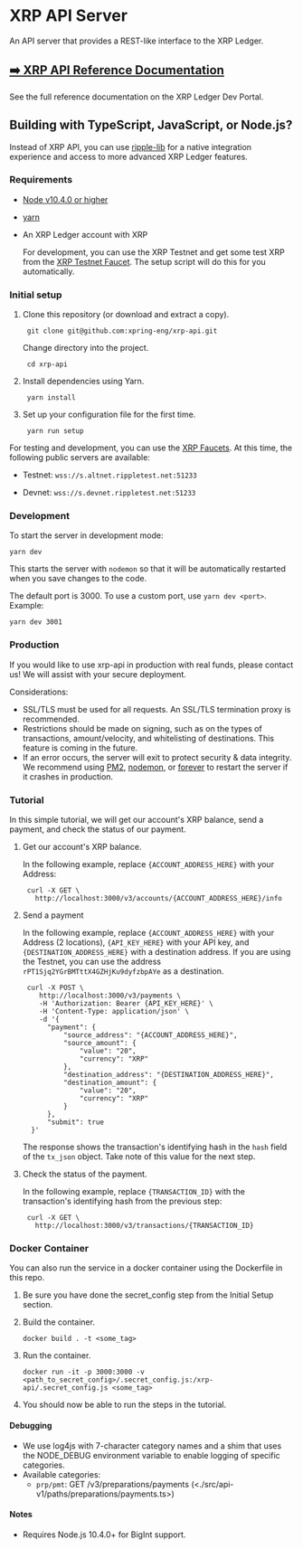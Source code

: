 # XRP API Server

An API server that provides a REST-like interface to the XRP Ledger.


## [➡️ XRP API Reference Documentation](https://xrpl.org/xrp-api.html)

See the full reference documentation on the XRP Ledger Dev Portal.

## Building with TypeScript, JavaScript, or Node.js?

Instead of XRP API, you can use [ripple-lib](https://github.com/ripple/ripple-lib) for a native integration experience and access to more advanced XRP Ledger features.

### Requirements

- [Node v10.4.0 or higher](https://nodejs.org/en/download/)
- [yarn](https://yarnpkg.com/en/)
- An XRP Ledger account with XRP

    For development, you can use the XRP Testnet and get some test XRP from the [XRP Testnet Faucet](https://xrpl.org/xrp-testnet-faucet.html). The setup script will do this for you automatically.

### Initial setup

1. Clone this repository (or download and extract a copy).

        git clone git@github.com:xpring-eng/xrp-api.git

    Change directory into the project.

        cd xrp-api

2. Install dependencies using Yarn.

        yarn install

3. Set up your configuration file for the first time.

        yarn run setup

For testing and development, you can use the [XRP Faucets](https://xrpl.org/xrp-testnet-faucet.html). At this time, the following public servers are available:

- Testnet: `wss://s.altnet.rippletest.net:51233`

- Devnet: `wss://s.devnet.rippletest.net:51233`

### Development

To start the server in development mode:

    yarn dev

This starts the server with `nodemon` so that it will be automatically restarted when you save changes to the code.

The default port is 3000. To use a custom port, use `yarn dev <port>`. Example:

    yarn dev 3001

### Production

If you would like to use xrp-api in production with real funds, please contact us! We will assist with your secure deployment.

Considerations:

- SSL/TLS must be used for all requests. An SSL/TLS termination proxy is recommended.
- Restrictions should be made on signing, such as on the types of transactions, amount/velocity, and whitelisting of destinations. This feature is coming in the future.
- If an error occurs, the server will exit to protect security & data integrity. We recommend using [PM2](https://www.npmjs.com/package/pm2), [nodemon](https://www.npmjs.com/package/nodemon), or [forever](https://www.npmjs.com/package/forever) to restart the server if it crashes in production.

### Tutorial

In this simple tutorial, we will get our account's XRP balance, send a payment, and check the status of our payment.

1. Get our account's XRP balance.

    In the following example, replace `{ACCOUNT_ADDRESS_HERE}` with your Address:

        curl -X GET \
          http://localhost:3000/v3/accounts/{ACCOUNT_ADDRESS_HERE}/info

2. Send a payment

    In the following example, replace `{ACCOUNT_ADDRESS_HERE}` with your Address (2 locations), `{API_KEY_HERE}` with your API key, and `{DESTINATION_ADDRESS_HERE}` with a destination address. If you are using the Testnet, you can use the address `rPT1Sjq2YGrBMTttX4GZHjKu9dyfzbpAYe` as a destination.

        curl -X POST \
           http://localhost:3000/v3/payments \
           -H 'Authorization: Bearer {API_KEY_HERE}' \
           -H 'Content-Type: application/json' \
           -d '{
             "payment": {
                 "source_address": "{ACCOUNT_ADDRESS_HERE}",
                 "source_amount": {
                     "value": "20",
                     "currency": "XRP"
                 },
                 "destination_address": "{DESTINATION_ADDRESS_HERE}",
                 "destination_amount": {
                     "value": "20",
                     "currency": "XRP"
                 }
             },
             "submit": true
         }'


    The response shows the transaction's identifying hash in the `hash` field of the `tx_json` object. Take note of this value for the next step.

3. Check the status of the payment.

    In the following example, replace `{TRANSACTION_ID}` with the transaction's identifying hash from the previous step:

        curl -X GET \
          http://localhost:3000/v3/transactions/{TRANSACTION_ID}

### Docker Container

You can also run the service in a docker container using the Dockerfile in this repo.

1. Be sure you have done the secret_config step from the Initial Setup section.
2. Build the container.

    ```docker build . -t <some_tag>```
3. Run the container.

   ```docker run -it -p 3000:3000 -v <path_to_secret_config>/.secret_config.js:/xrp-api/.secret_config.js <some_tag>```

4. You should now be able to run the steps in the tutorial.

#### Debugging

* We use log4js with 7-character category names and a shim that uses the NODE_DEBUG environment variable to enable logging of specific categories.
* Available categories:
  * `prp/pmt`: GET /v3/preparations/payments (<./src/api-v1/paths/preparations/payments.ts>)

#### Notes

* Requires Node.js 10.4.0+ for BigInt support.
